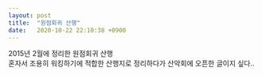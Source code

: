 ```yaml
---
layout: post
title:  "원점회귀 산행"
date:   2020-10-22 22:10:38 +0900
---
```


2015년 2월에 정리한 원점회귀 산행  
혼자서 조용히 워킹하기에 적합한 산행지로 정리하다가 산악회에 오픈한 글이지 싶다..  